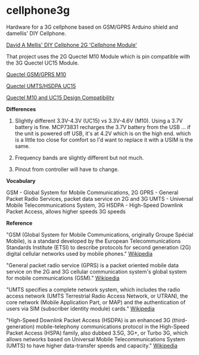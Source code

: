 cellphone3g
===========

Hardware for a 3G cellphone based on GSM/GPRS Arduino shield and damellis' DIY Cellphone.

[David A Mellis' DIY Cellphone 2G 'Cellphone Module'](http://web.media.mit.edu/~mellis/gsm/)

That project uses the 2G Quectel M10 Module which is pin compatible with the 3G Quectel UC15 Module. 

[Quectel GSM/GPRS M10](http://www.quectel.com/product/prodetail.aspx?id=14)

[Quectel UMTS/HSDPA UC15](http://www.quectel.com/product/prodetail.aspx?id=64)

[Quectel M10 and UC15 Design Compatibility](http://top-electronics.com/news/26/quectel-uc15-and-m10-design-compatibility.html)

**Differences**

1. Slightly different 3.3V-4.3V (UC15) vs 3.3V-4.6V (M10). Using a 3.7V battery is fine. MCP73831 recharges the 3.7V battery from the USB ... if the unit is powered off USB, it's at 4.2V which is on the high end. which is a little too close for comfort so I'd want to replace it with a USIM is the same. 

1. Frequency bands are slightly different but not much.

1. Pinout from controller will have to change. 

**Vocabulary**

GSM - Global System for Mobile Communications, 2G
GPRS - General Packet Radio Services, packet data service on 2G and 3G 
UMTS - Universal Mobile Telecommunications System, 3G
HSDPA - High-Speed Downlink Packet Access, allows higher speeds 3G speeds

**Reference**

"GSM (Global System for Mobile Communications, originally Groupe Spécial Mobile), is a standard developed by the European Telecommunications Standards Institute (ETSI) to describe protocols for second generation (2G) digital cellular networks used by mobile phones." [Wikipedia](http://en.wikipedia.org/wiki/GSM)

"General packet radio service (GPRS) is a packet oriented mobile data service on the 2G and 3G cellular communication system's global system for mobile communications (GSM)." [Wikipedia](http://en.wikipedia.org/wiki/General_Packet_Radio_Service)

"UMTS specifies a complete network system, which includes the radio access network (UMTS Terrestrial Radio Access Network, or UTRAN), the core network (Mobile Application Part, or MAP) and the authentication of users via SIM (subscriber identity module) cards." [Wikipedia](http://en.wikipedia.org/wiki/Universal_Mobile_Telecommunications_System)

"High-Speed Downlink Packet Access (HSDPA) is an enhanced 3G (third-generation) mobile-telephony communications protocol in the High-Speed Packet Access (HSPA) family, also dubbed 3.5G, 3G+, or Turbo 3G, which allows networks based on Universal Mobile Telecommunications System (UMTS) to have higher data-transfer speeds and capacity." [Wikipedia](en.wikipedia.org/wiki/High-Speed_Downlink_Packet_Access)
